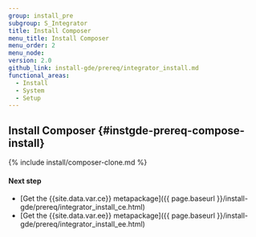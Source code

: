 ```yaml
---
group: install_pre
subgroup: S_Integrator
title: Install Composer
menu_title: Install Composer
menu_order: 2
menu_node:
version: 2.0
github_link: install-gde/prereq/integrator_install.md
functional_areas:
  - Install
  - System
  - Setup
---
```


## Install Composer {#instgde-prereq-compose-install}

{% include install/composer-clone.md %}

#### Next step

*	[Get the {{site.data.var.ce}} metapackage]({{ page.baseurl }}/install-gde/prereq/integrator_install_ce.html)
*	[Get the {{site.data.var.ee}} metapackage]({{ page.baseurl }}/install-gde/prereq/integrator_install_ee.html)